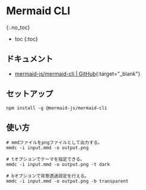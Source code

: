 # Mermaid CLI
{:.no_toc}

* toc
{:toc}

## ドキュメント
- [mermaid-js/mermaid-cli \| GitHub](https://github.com/mermaid-js/mermaid-cli){:target="_blank"}

## セットアップ
```shell
npm install -g @mermaid-js/mermaid-cli
```

## 使い方
```shell
# mmdファイルをpngファイルとして出力する。
mmdc -i input.mmd -o output.png

# tオプションでテーマを指定できる。
mmdc -i input.mmd -o output.png -t dark

# bオプションで背景透過設定を行える。
mmdc -i input.mmd -o output.png -b transparent
```
